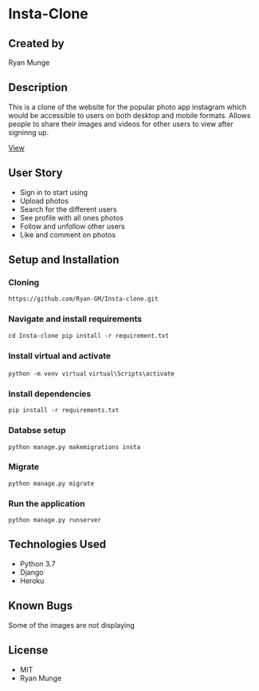 # Insta-Clone

## Created by

Ryan Munge

## Description

This is a clone of the website for the popular photo app instagram which would be accessible to users on both desktop and mobile formats.
Allows people to share their images and videos for other users to view after signinng up.

[View](https://insta-cl0ne3.herokuapp.com/account/login/?next=/)

## User Story

* Sign in to start using
* Upload photos 
* Search for the different users
* See profile with all ones photos
* Follow and unfollow other users
* Like and comment on photos

## Setup and Installation
### Cloning

`https://github.com/Ryan-GM/Insta-clone.git`

### Navigate and install requirements

`cd Insta-clone pip install -r requirement.txt`

### Install virtual and activate

`python -m venv virtual`
`virtual\Scripts\activate`

### Install dependencies

`pip install -r requirements.txt`

### Databse setup

`python manage.py makemigrations insta`

### Migrate

`python manage.py migrate`

### Run the application

`python manage.py runserver`

## Technologies Used

* Python 3.7
* Django
* Heroku 
## Known Bugs

Some of the images are not displaying
## License

* MIT
* Ryan Munge


